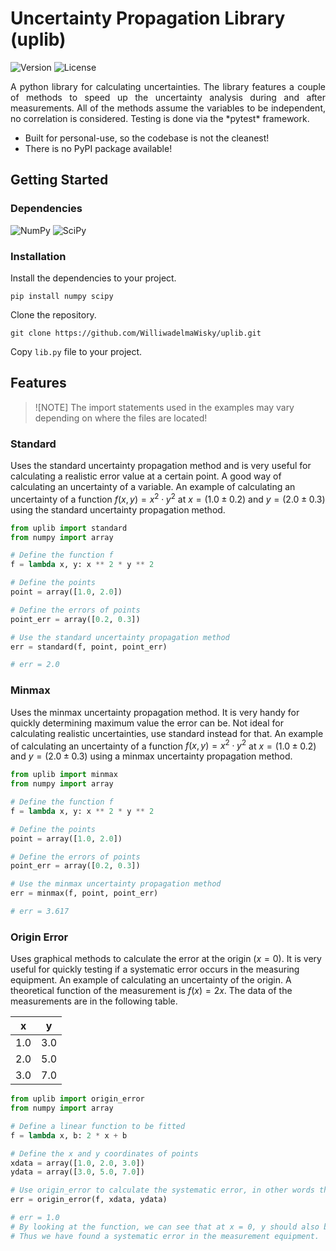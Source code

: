 # Uncertainty Propagation Library (uplib)
![Version](https://img.shields.io/badge/python-3.0+-blue.svg?style=flat)
![License](https://img.shields.io/badge/license-MIT-green.svg?style=flat)

<p align="justify">
    A python library for calculating uncertainties. The library features a couple of methods to speed up the uncertainty analysis during and after measurements. All of the methods assume the variables to be independent, no correlation is considered. Testing is done via the *pytest* framework.
</p>

- Built for personal-use, so the codebase is not the cleanest!
- There is no PyPI package available!

## Getting Started


### Dependencies
![NumPy](https://img.shields.io/badge/numpy-%23013243.svg?style=flat&logo=numpy&logoColor=white)
![SciPy](https://img.shields.io/badge/SciPy-%230C55A5.svg?style=flat&logo=scipy&logoColor=%white)

### Installation
Install the dependencies to your project.

```
pip install numpy scipy
```

Clone the repository.

```
git clone https://github.com/WilliwadelmaWisky/uplib.git
```

Copy `lib.py` file to your project.

## Features
> ![NOTE]
> The import statements used in the examples may vary depending on where the files are located!

### Standard
Uses the standard uncertainty propagation method and is very useful for calculating a realistic error value at a certain point. A good way of calculating an uncertainty of a variable. An example of calculating an uncertainty of a function $f(x, y) = x^2 \cdot y^2$ at $x = (1.0 \pm 0.2)$ and $y = (2.0 \pm 0.3)$ using the standard uncertainty propagation method.

```python
from uplib import standard
from numpy import array

# Define the function f
f = lambda x, y: x ** 2 * y ** 2

# Define the points
point = array([1.0, 2.0])

# Define the errors of points
point_err = array([0.2, 0.3])

# Use the standard uncertainty propagation method
err = standard(f, point, point_err) 

# err = 2.0
```

### Minmax
Uses the minmax uncertainty propagation method. It is very handy for quickly determining maximum value the error can be. Not ideal for calculating realistic uncertainties, use standard instead for that. An example of calculating an uncertainty of a function $f(x, y) = x^2 \cdot y^2$ at $x = (1.0 \pm 0.2)$ and $y = (2.0 \pm 0.3)$ using a minmax uncertainty propagation method.

```python
from uplib import minmax
from numpy import array

# Define the function f
f = lambda x, y: x ** 2 * y ** 2

# Define the points
point = array([1.0, 2.0])

# Define the errors of points
point_err = array([0.2, 0.3])

# Use the minmax uncertainty propagation method
err = minmax(f, point, point_err)

# err = 3.617
```

### Origin Error
Uses graphical methods to calculate the error at the origin $(x = 0)$. It is very useful for quickly testing if a systematic error occurs in the measuring equipment. An example of calculating an uncertainty of the origin. A theoretical function of the measurement is $f(x) = 2x$. The data of the measurements are in the following table.

|   x   |   y   |
|:-----:|:-----:|
|  1.0  |  3.0  |
|  2.0  |  5.0  |
|  3.0  |  7.0  |

```python
from uplib import origin_error
from numpy import array

# Define a linear function to be fitted
f = lambda x, b: 2 * x + b

# Define the x and y coordinates of points
xdata = array([1.0, 2.0, 3.0])
ydata = array([3.0, 5.0, 7.0])

# Use origin_error to calculate the systematic error, in other words the value of b
err = origin_error(f, xdata, ydata)

# err = 1.0
# By looking at the function, we can see that at x = 0, y should also be 0.
# Thus we have found a systematic error in the measurement equipment.
```
